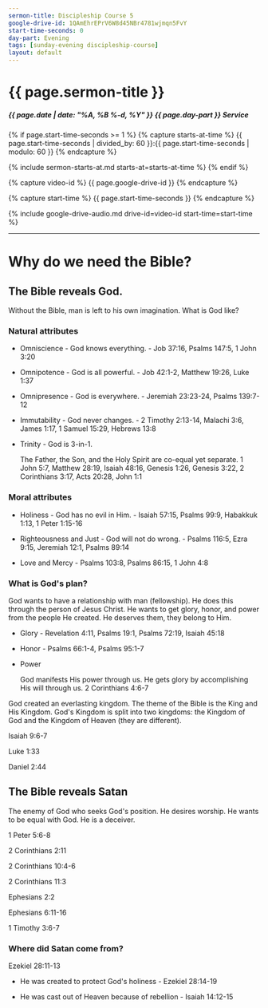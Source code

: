 ```yaml
---
sermon-title: Discipleship Course 5
google-drive-id: 1QAmEhrEPrV6W8d45NBr4781wjmqn5FvY
start-time-seconds: 0
day-part: Evening
tags: [sunday-evening discipleship-course]
layout: default
---
```


# {{ page.sermon-title }}

##### {{ page.date | date: "%A, %B %-d, %Y" }} {{ page.day-part }} Service

{% if page.start-time-seconds >= 1 %}
{% capture starts-at-time %}
{{ page.start-time-seconds | divided_by: 60 }}:{{ page.start-time-seconds | modulo: 60 }}
{% endcapture %}

{% include sermon-starts-at.md starts-at=starts-at-time %}
{% endif %}

{% capture video-id %}
{{ page.google-drive-id }}
{% endcapture %}

{% capture start-time %}
{{ page.start-time-seconds }}
{% endcapture %}

{% include google-drive-audio.md drive-id=video-id start-time=start-time %}

***

# Why do we need the Bible?

## The Bible reveals God. 
Without the Bible, man is left to his own imagination. What is God like?
### Natural attributes
- Omniscience - God knows everything. - Job 37:16, Psalms 147:5, 1 John 3:20

- Omnipotence - God is all powerful. - Job 42:1-2, Matthew 19:26, Luke 1:37

- Omnipresence - God is everywhere. - Jeremiah 23:23-24, Psalms 139:7-12

- Immutability - God never changes. - 2 Timothy 2:13-14, Malachi 3:6, James 1:17, 1 Samuel 15:29, Hebrews 13:8

- Trinity - God is 3-in-1.

    The Father, the Son, and the Holy Spirit are co-equal yet separate. 1 John 5:7, Matthew 28:19, Isaiah 48:16, Genesis 1:26, Genesis 3:22, 2 Corinthians 3:17, Acts 20:28, John 1:1

### Moral attributes
- Holiness - God has no evil in Him. - Isaiah 57:15, Psalms 99:9, Habakkuk 1:13, 1 Peter 1:15-16

- Righteousness and Just - God will not do wrong. - Psalms 116:5, Ezra 9:15, Jeremiah 12:1, Psalms 89:14

- Love and Mercy - Psalms 103:8, Psalms 86:15, 1 John 4:8

### What is God's plan?
God wants to have a relationship with man (fellowship). He does this through the person of Jesus Christ. He wants to get glory, honor, and power from the people He created. He deserves them, they belong to Him.
- Glory - Revelation 4:11, Psalms 19:1, Psalms 72:19, Isaiah 45:18

- Honor - Psalms 66:1-4, Psalms 95:1-7

- Power

    God manifests His power through us. He gets glory by accomplishing His will through us. 2 Corinthians 4:6-7

God created an everlasting kingdom. The theme of the Bible is the King and His Kingdom. God's Kingdom is split into two kingdoms: the Kingdom of God and the Kingdom of Heaven (they are different).

Isaiah 9:6-7

Luke 1:33

Daniel 2:44

## The Bible reveals Satan

The enemy of God who seeks God's position. He desires worship. He wants to be equal with God. He is a deceiver. 

1 Peter 5:6-8

2 Corinthians 2:11

2 Corinthians 10:4-6

2 Corinthians 11:3

Ephesians 2:2

Ephesians 6:11-16

1 Timothy 3:6-7

### Where did Satan come from?

Ezekiel 28:11-13

- He was created to protect God's holiness - Ezekiel 28:14-19

- He was cast out of Heaven because of rebellion - Isaiah 14:12-15